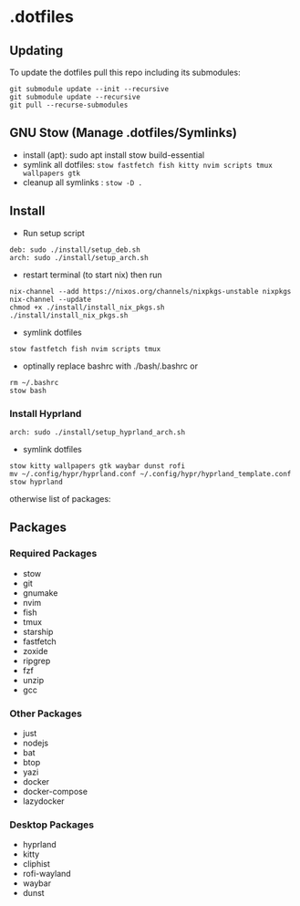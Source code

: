 # .dotfiles

## Updating
To update the dotfiles pull this repo including its submodules:
```
git submodule update --init --recursive
git submodule update --recursive
git pull --recurse-submodules
```
## GNU Stow (Manage .dotfiles/Symlinks)
- install (apt): sudo apt install stow build-essential
- symlink all dotfiles: `stow fastfetch fish kitty nvim scripts tmux wallpapers gtk`
- cleanup all symlinks : `stow -D .` 

## Install
- Run setup script
```
deb: sudo ./install/setup_deb.sh
arch: sudo ./install/setup_arch.sh
```
- restart terminal (to start nix) then run
```
nix-channel --add https://nixos.org/channels/nixpkgs-unstable nixpkgs
nix-channel --update
chmod +x ./install/install_nix_pkgs.sh
./install/install_nix_pkgs.sh
```
- symlink dotfiles
```
stow fastfetch fish nvim scripts tmux 
```
- optinally replace bashrc with ./bash/.bashrc or
```
rm ~/.bashrc
stow bash
```
### Install Hyprland
```
arch: sudo ./install/setup_hyprland_arch.sh
```
- symlink dotfiles
```
stow kitty wallpapers gtk waybar dunst rofi
mv ~/.config/hypr/hyprland.conf ~/.config/hypr/hyprland_template.conf
stow hyprland
```

otherwise list of  packages:

## Packages 
### Required Packages
- stow
- git
- gnumake
- nvim
- fish
- tmux
- starship
- fastfetch
- zoxide
- ripgrep
- fzf
- unzip
- gcc

### Other Packages
- just
- nodejs
- bat
- btop
- yazi
- docker
- docker-compose
- lazydocker

### Desktop Packages
- hyprland
- kitty
- cliphist
- rofi-wayland
- waybar
- dunst
 
